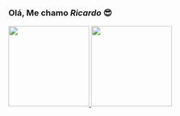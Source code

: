 ### Olá, Me chamo _Ricardo_ 😎

<div>
  <a href="https://github.com/RicardoAlf">
  <img height="160em" src="https://github-readme-stats.vercel.app/api?username=RicardoAlf&show_icons=true&theme=tokyonight&include_all_commits=true&count_private=true"/>
  <img height="160em" src="https://github-readme-stats.vercel.app/api/top-langs/?username=RicardoAlf&layout=compact&count_private=true&theme=tokyonight">

  </div>
  
